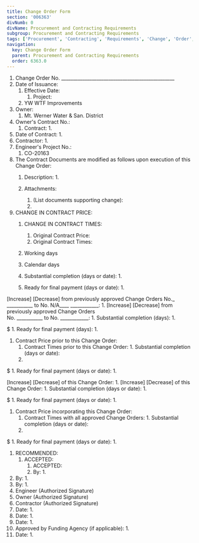```yaml
---
title: Change Order Form
section: '006363'
divNumb: 0
divName: Procurement and Contracting Requirements
subgroup: Procurement and Contracting Requirements
tags: ['Procurement', 'Contracting', 'Requirements', 'Change', 'Order', 'Form']
navigation:
  key: Change Order Form
  parent: Procurement and Contracting Requirements
  order: 6363.0
---
```


   1. Change Order No. \_\_\_\_\_\_\_\_\_\_\_\_\_\_\_\_\_\_\_\_\_\_\_\_\_\_\_\_\_\_\_\_\_\_\_\_\_\_\_\_\_\_\_\_\_\_\_\_
   1. Date of Issuance:
      1. Effective Date:
            1. Project:
      1. YW WTF Improvements 
   1. Owner:
      1. Mt. Werner Water & San. District
   1. Owner's Contract No.:
      1. Contract:
         1. 
   1. Date of Contract:
      1. 
   1. Contractor:
      1. 
   1. Engineer's Project No.:
      1. CO-20163
1. The Contract Documents are modified as follows upon execution of this Change Order:
      1. Description:
         1. 


   1. Attachments:
      1. (List documents supporting change):
      1. 
1. CHANGE IN CONTRACT PRICE:
      1. CHANGE IN CONTRACT TIMES:
            1. Original Contract Price:
         1. Original Contract Times:
    1. Working days
    1. Calendar days
    1. Substantial completion (days or date):
       1. 

    1. Ready for final payment (days or date):
       1. 

[Increase] [Decrease] from previously approved Change Orders No.\_ \_\_\_\_\_\_\_\_\_\_\_ to No. N/A\_\_\_\_ \_\_\_\_\_\_\_\_\_\_\_\_:
      1. [Increase] [Decrease] from previously approved Change Orders  
No. \_\_\_\_\_\_\_\_\_\_\_ to No. \_\_\_\_\_\_\_\_\_\_\_\_:
    1. Substantial completion (days):
       1. 

$ 
    1. Ready for final payment (days):
       1. 
   1. Contract Price prior to this Change Order:
      1. Contract Times prior to this Change Order:
    1. Substantial completion (days or date):
       1. 

$ 
    1. Ready for final payment (days or date):
       1. 

[Increase] [Decrease] of this Change Order:
      1. [Increase] [Decrease] of this Change Order:
    1. Substantial completion (days or date):
       1. 

$ 
    1. Ready for final payment (days or date):
       1. 
   1. Contract Price incorporating this Change Order:
      1. Contract Times with all approved Change Orders:
    1. Substantial completion (days or date):
       1. 

$ 
    1. Ready for final payment (days or date):
       1. 
   1. RECOMMENDED:
      1. ACCEPTED:
            1. ACCEPTED:
         1. By:
            1. 
   1. By:
      1. 
   1. By:
      1. 
   1. Engineer (Authorized Signature)
   1. Owner (Authorized Signature)
   1. Contractor (Authorized Signature)
   1. Date:
      1. 
   1. Date:
      1. 
   1. Date:
      1. 
   1. Approved by Funding Agency (if applicable):
    1. 
   1. Date:
      1. 

